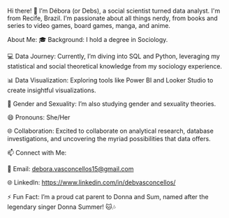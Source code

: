 
Hi there! 👋
I’m Débora (or Debs), a social scientist turned data analyst. I'm from Recife, Brazil. I’m passionate about all things nerdy, from books and series to video games, board games, manga, and anime.

About Me:
🎓 Background: I hold a degree in Sociology.

💻 Data Journey: Currently, I’m diving into SQL and Python, leveraging my statistical and social theoretical knowledge from my sociology experience.

📊 Data Visualization: Exploring tools like Power BI and Looker Studio to create insightful visualizations.

🌈 Gender and Sexuality: I’m also studying gender and sexuality theories.

😄 Pronouns: She/Her

🌐 Collaboration: Excited to collaborate on analytical research, database investigations, and uncovering the myriad possibilities that data offers.

📫 Connect with Me:

📧 Email: debora.vasconcellos15@gmail.com

🌐 LinkedIn: https://www.linkedin.com/in/debvasconcellos/

⚡ Fun Fact:
I’m a proud cat parent to Donna and Sum, named after the legendary singer Donna Summer! 🐱🎶


<!---
debvasconcellos/debvasconcellos is a ✨ special ✨ repository because its `README.md` (this file) appears on your GitHub profile.
You can click the Preview link to take a look at your changes.
--->
